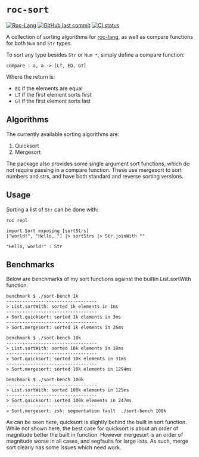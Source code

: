 # `roc-sort`
[![Roc-Lang][roc_badge]][roc_link]
[![GitHub last commit][last_commit_badge]][last_commit_link]
[![CI status][ci_status_badge]][ci_status_link]

A collection of sorting algorithms for [roc-lang](https://github.com/roc-lang/roc), as well as compare functions for both `Num` and `Str` types.

To sort any type besides `Str` or `Num *`, simply define a compare function:
```roc
compare : a, a -> [LT, EQ, GT]
```
Where the return is:
- `EQ` if the elements are equal
- `LT` if the first element sorts first
- `GT` if the first element sorts last

## Algorithms
The currently available sorting algorithms are:
1) Quicksort
2) Mergesort

The package also provides some single argument sort functions, which do not require passing in a compare function. These use mergesort to sort numbers and strs, and have both standard and reverse sorting versions.

## Usage
Sorting a list of `Str` can be done with:

`roc repl`
```roc
import Sort exposing [sortStrs]
["world!", "Hello, "] |> sortStrs |> Str.joinWith ""

"Hello, world!" : Str
```

## Benchmarks
Below are benchmarks of my sort functions against the builtin List.sortWith function:
```
benchmark $ ./sort-bench 1k
----------------------------------
> List.sortWith: sorted 1k elements in 1ms
----------------------------------
> Sort.quicksort: sorted 1k elements in 3ms
----------------------------------
> Sort.mergesort: sorted 1k elements in 26ms

benchmark $ ./sort-bench 10k
----------------------------------
> List.sortWith: sorted 10k elements in 18ms
----------------------------------
> Sort.quicksort: sorted 10k elements in 31ms
----------------------------------
> Sort.mergesort: sorted 10k elements in 1294ms

benchmark $ ./sort-bench 100k
----------------------------------
> List.sortWith: sorted 100k elements in 125ms
----------------------------------
> Sort.quicksort: sorted 100k elements in 247ms
----------------------------------
> Sort.mergesort: zsh: segmentation fault  ./sort-bench 100k
```

As can be seen here, quicksort is slightly behind the built in sort function. While not shown here, the best case for quicksort is about an order of magnitude better the built in function. However mergesort is an order of magnitude worse in all cases, and segfaults for large lists. As such, merge sort clearly has some issues which need work.

[roc_badge]: https://img.shields.io/endpoint?url=https%3A%2F%2Fpastebin.com%2Fraw%2FcFzuCCd7
[roc_link]: https://github.com/roc-lang/roc

[ci_status_badge]: https://img.shields.io/github/actions/workflow/status/imclerran/roc-sort/ci.yaml?logo=github&logoColor=lightgrey
[ci_status_link]: https://github.com/imclerran/roc-sort/actions/workflows/ci.yaml

[last_commit_badge]: https://img.shields.io/github/last-commit/imclerran/roc-sort?logo=git&logoColor=lightgrey
[last_commit_link]: https://github.com/imclerran/roc-sort/commits/main/
